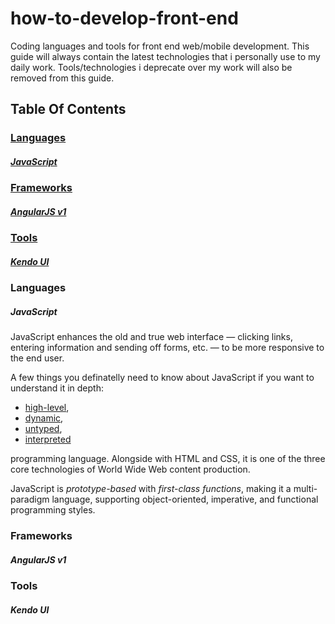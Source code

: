 # how-to-develop-front-end
Coding languages and tools for front end web/mobile development.
This guide will always contain the latest technologies that i personally use to my daily work.
Tools/technologies i deprecate over my work will also be removed from this guide.

## Table Of Contents

### [Languages](#languages)
##### [JavaScript](#javascript)

### [Frameworks](#frameworks)
##### [AngularJS v1](#angularjs-v1)

### [Tools](#tools)
##### [Kendo UI](#kendo-ui)


### Languages
##### JavaScript
JavaScript enhances the old and true web interface — clicking links, entering information and sending off forms, etc. — to be more responsive to the end user. 

A few things you definatelly need to know about JavaScript if you want to understand it in depth:
* [high-level](https://en.wikipedia.org/wiki/High-level_programming_language), 
* [dynamic](https://en.wikipedia.org/wiki/Dynamic_programming_language), 
* [untyped](https://en.wikipedia.org/wiki/Programming_language#Type_system), 
* [interpreted](https://en.wikipedia.org/wiki/Interpreted_language) 

programming language. Alongside with HTML and CSS, it is one of the three core technologies of World Wide Web content production. 

JavaScript is *prototype-based* with *first-class functions*, making it a multi-paradigm language, supporting object-oriented, imperative, and functional programming styles.

### Frameworks
##### AngularJS v1

### Tools
##### Kendo UI

